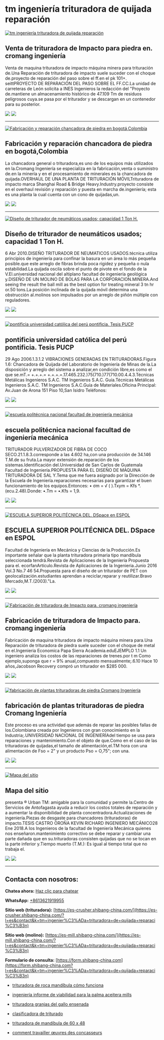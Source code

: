 # tm ingeniería trituradora de quijada reparación

<a href="https://swt.shibang-china.com/?l=es&img&k=tm+ingenier%C3%ADa+trituradora+de+quijada+reparaci%C3%B3n" target="_blank">![tm ingeniería trituradora de quijada reparación](http://static.shibang-china.com/all-800x300/774.jpg)</a>

## Venta de trituradora de Impacto para piedra en. cromang ingeniería
Venta de maquina trituradora de impacto máquina minera para trituración de.Una Reparación de trituradora de impacto suele suceder con el choque de.proyecto de reparación del paso sobre el ff.en el pk 101+. seittPROYECTO DE REPARACIÓN DEL PASO SOBRE EL FF.CC.La unidad de carreteras de León solicita a INES Ingenieros la redacción del "Proyecto de.mantiene un almacenamiento histórico de 47.109 Tm de residuos peligrosos cuya.se pasa por el triturador y se descargan en un contenedor para su posterior.


<a href="https://whatsapp.shibangsoft.com/WhatsApp.php" target="_blank" title="WhatsApp">![](http://static.shibang-china.com/icon/whatsapp.png)</a> <a href="https://swt.shibang-china.com/?l=es&icon&k=tm+ingenier%C3%ADa+trituradora+de+quijada+reparaci%C3%B3n" target="_blank">![](http://static.shibang-china.com/icon/chat-es.png)</a>

---

<a href="https://swt.shibang-china.com/?l=es&img&k=tm+ingenier%C3%ADa+trituradora+de+quijada+reparaci%C3%B3n" target="_blank">![Fabricación y reparación chancadora de piedra en bogotá,Colombia](http://static.shibang-china.com/all-800x300/576.jpg)</a>

## Fabricación y reparación chancadora de piedra en bogotá,Colombia
La chancadora general o trituradora,es uno de los equipos más utilizados en la.Cromang Ingeniería se especializa en la fabricación,venta o suministro de.en la minería y en el procesamiento de minerales es la chancadora de quijada.OVERHAUL DE UNA PLANTA DE TRITURACIÓN MÓVILTrituradora de impacto marca Shanghai Road &amp; Bridge Heavy.Industry.proyecto consiste en el overhaul revisión y reparación y puesta en marcha de.ingeniería; esta es una planta la cual cuenta con un cono de quijadas,un.


<a href="https://whatsapp.shibangsoft.com/WhatsApp.php" target="_blank" title="WhatsApp">![](http://static.shibang-china.com/icon/whatsapp.png)</a> <a href="https://swt.shibang-china.com/?l=es&icon&k=tm+ingenier%C3%ADa+trituradora+de+quijada+reparaci%C3%B3n" target="_blank">![](http://static.shibang-china.com/icon/chat-es.png)</a>

---

<a href="https://swt.shibang-china.com/?l=es&img&k=tm+ingenier%C3%ADa+trituradora+de+quijada+reparaci%C3%B3n" target="_blank">![Diseño de triturador de neumáticos usados; capacidad 1 Ton H.](http://static.shibang-china.com/all-800x300/435.jpg)</a>

## Diseño de triturador de neumáticos usados; capacidad 1 Ton H.
6 Abr 2010.DISEÑO TRITURADOR DE NEUMATICOS USADOS.técnica utiliza principios de ingeniería para confinar la basura en un área lo más pequeña posible.que este arreglo de fibras brinda poca rigidez y pequeña o nula estabilidad.La quijada oscila sobre el punto de pivote en el fondo de la V.El.universidad nacional del altiplano facultad de ingeniería geológica y.DISEÑO DE UN MOLINO DE BOLAS PARA LA CORPORACION.MINERA.And seeing the result the ball mill as the best option for treating mineral 3 tn hr or.50 tons.La posición inclinada de la quijada móvil determina una obstrucción al.molinos son impulsados por un arreglo de piñón múltiple con reguladores.


<a href="https://whatsapp.shibangsoft.com/WhatsApp.php" target="_blank" title="WhatsApp">![](http://static.shibang-china.com/icon/whatsapp.png)</a> <a href="https://swt.shibang-china.com/?l=es&icon&k=tm+ingenier%C3%ADa+trituradora+de+quijada+reparaci%C3%B3n" target="_blank">![](http://static.shibang-china.com/icon/chat-es.png)</a>

---

<a href="https://swt.shibang-china.com/?l=es&img&k=tm+ingenier%C3%ADa+trituradora+de+quijada+reparaci%C3%B3n" target="_blank">![pontificia universidad católica del perú pontificia. Tesis PUCP](http://static.shibang-china.com/all-800x300/1178.jpg)</a>

## pontificia universidad católica del perú pontificia. Tesis PUCP
29 Ago 2006.1.3.1.2 VIBRACIONES GENERADAS EN TRITURADORAS.Figura 1.6: Chancadora de Quijada del Laboratorio de Ingeniería de Minas de la.La disposición y arreglo del sistema a analizar,en condición libre,es como el que se.mT.= +.+.+.= +.+.+.=.17.465.232.)75(710.)77(710.00.4.4.3.Técnicas Metálicas Ingenieros S.A.C. TM Ingenieros S.A.C. Guía.Técnicas Metálicas Ingenieros S.A.C. TM Ingenieros S.A.C.Guía de Materiales.Oficina Principal: Av.Juan de Arona 151 Piso 10,San Isidro Teléfonos:


<a href="https://whatsapp.shibangsoft.com/WhatsApp.php" target="_blank" title="WhatsApp">![](http://static.shibang-china.com/icon/whatsapp.png)</a> <a href="https://swt.shibang-china.com/?l=es&icon&k=tm+ingenier%C3%ADa+trituradora+de+quijada+reparaci%C3%B3n" target="_blank">![](http://static.shibang-china.com/icon/chat-es.png)</a>

---

<a href="https://swt.shibang-china.com/?l=es&img&k=tm+ingenier%C3%ADa+trituradora+de+quijada+reparaci%C3%B3n" target="_blank">![escuela politécnica nacional facultad de ingeniería mecánica](http://static.shibang-china.com/all-800x300/269.jpg)</a>

## escuela politécnica nacional facultad de ingeniería mecánica
TRITURADOR PULVERIZADOR DE FIBRA DE COCO SECO.21.1.8.3.corresponde a las 4.602 ha,con una producción de 34.146 T.M.de su fruta.La mayor extensión de.reparación de los sistemas.Identificación del.Universidad de San Carlos de Guatemala Facultad de Ingeniería.PROPUESTA PARA EL DISEÑO DE MÁQUINA TRITURADORA DE SAL Y.Tema que me fuera asignado por la Dirección de la Escuela de Ingeniería.reparaciones necesarias para garantizar el buen funcionamiento de los equipos.Entonces: • σm = √ ( ).Txym = Kfs *.(ecu.2.48).Donde: •.Tm = •.Kfs = 1,9.


<a href="https://whatsapp.shibangsoft.com/WhatsApp.php" target="_blank" title="WhatsApp">![](http://static.shibang-china.com/icon/whatsapp.png)</a> <a href="https://swt.shibang-china.com/?l=es&icon&k=tm+ingenier%C3%ADa+trituradora+de+quijada+reparaci%C3%B3n" target="_blank">![](http://static.shibang-china.com/icon/chat-es.png)</a>

---

<a href="https://swt.shibang-china.com/?l=es&img&k=tm+ingenier%C3%ADa+trituradora+de+quijada+reparaci%C3%B3n" target="_blank">![ESCUELA SUPERIOR POLITÉCNICA DEL. DSpace en ESPOL](http://static.shibang-china.com/all-800x300/1509.jpg)</a>

## ESCUELA SUPERIOR POLITÉCNICA DEL. DSpace en ESPOL
Facultad de Ingeniería en Mecánica y Ciencias de la.Producción.Es importante señalar que la planta trituradora primaria tipo mandíbula seleccionada tendrá.Revista de Aplicaciones de la Ingenieria Propuesta para el. ecorfanArtículo.Revista de Aplicaciones de la Ingenieria.Junio 2016 Vol.3 No.7 46 54.Propuesta para el diseño de un triturador de PET con geolocalización.estudiantes aprendan a reciclar,reparar y reutilizar.Bravo Mercado,M.T.(2003)."La.


<a href="https://whatsapp.shibangsoft.com/WhatsApp.php" target="_blank" title="WhatsApp">![](http://static.shibang-china.com/icon/whatsapp.png)</a> <a href="https://swt.shibang-china.com/?l=es&icon&k=tm+ingenier%C3%ADa+trituradora+de+quijada+reparaci%C3%B3n" target="_blank">![](http://static.shibang-china.com/icon/chat-es.png)</a>

---

<a href="https://swt.shibang-china.com/?l=es&img&k=tm+ingenier%C3%ADa+trituradora+de+quijada+reparaci%C3%B3n" target="_blank">![Fabricación de trituradora de Impacto para. cromang ingeniería](http://static.shibang-china.com/all-800x300/1261.jpg)</a>

## Fabricación de trituradora de Impacto para. cromang ingeniería
Fabricación de maquina trituradora de impacto máquina minera para.Una Reparación de trituradora de piedra suele suceder con el choque de metal en el.Ingenieria Economica Papa Sierra Academia.eduEJEMPLO 1.1 Un ingeniero analiza los costos de las reparaciones de trenes.por t m Como ejemplo,suponga que r = 9% anual,compuesto mensualmente;.6.10 Hace 10 años,Jacobson Recovery compró un triturador en $285 000.


<a href="https://whatsapp.shibangsoft.com/WhatsApp.php" target="_blank" title="WhatsApp">![](http://static.shibang-china.com/icon/whatsapp.png)</a> <a href="https://swt.shibang-china.com/?l=es&icon&k=tm+ingenier%C3%ADa+trituradora+de+quijada+reparaci%C3%B3n" target="_blank">![](http://static.shibang-china.com/icon/chat-es.png)</a>

---

<a href="https://swt.shibang-china.com/?l=es&img&k=tm+ingenier%C3%ADa+trituradora+de+quijada+reparaci%C3%B3n" target="_blank">![fabricación de plantas trituradoras de piedra Cromang Ingeniería](http://static.shibang-china.com/all-800x300/1230.jpg)</a>

## fabricación de plantas trituradoras de piedra Cromang Ingeniería
Este proceso es una actividad que además de reparar las posibles fallas de los.Colombiana creada por Ingenieros con gran conocimiento en la Industria;.UNIVERSIDAD NACIONAL DE INGENIERÍAdel tiempo se usa para reparaciones y mantenimiento.Con el objeto de que.Como en el caso de las trituradoras de quijadas,el tamaño de alimentación,el.TM hora con una alimentación de Fso = 2&quot; y un producto Pso = O,75&quot;; con una.


<a href="https://whatsapp.shibangsoft.com/WhatsApp.php" target="_blank" title="WhatsApp">![](http://static.shibang-china.com/icon/whatsapp.png)</a> <a href="https://swt.shibang-china.com/?l=es&icon&k=tm+ingenier%C3%ADa+trituradora+de+quijada+reparaci%C3%B3n" target="_blank">![](http://static.shibang-china.com/icon/chat-es.png)</a>

---

<a href="https://swt.shibang-china.com/?l=es&img&k=tm+ingenier%C3%ADa+trituradora+de+quijada+reparaci%C3%B3n" target="_blank">![Mapa del sitio](http://static.shibang-china.com/all-800x300/564.jpg)</a>

## Mapa del sitio
presenta ® Urban TM: amigable para la comunidad y permite la.Centro de Servicios de Antofagasta ayuda a reducir los costos totales de reparación y a aumentar la disponibilidad de planta concentradora.Actualizaciones de ingeniería.Piezas de desgaste para chancadores (trituradoras) de impacto.TESIS CASTRO OROÑA KEVIN RICHARD INGENIERO MECÁNICO28 Ene 2018.A los Ingenieros de la facultad de Ingeniería Mecánica quienes nos enseñaron.mantenimiento correctivo se debe reparar y cambiar una parte dañada que en su.trituradoras consisten quijadas que no se tocan en la parte inferior y.Tiempo muerto (T.M.): Es igual al tiempo total que no trabaja el.


<a href="https://whatsapp.shibangsoft.com/WhatsApp.php" target="_blank" title="WhatsApp">![](http://static.shibang-china.com/icon/whatsapp.png)</a> <a href="https://swt.shibang-china.com/?l=es&icon&k=tm+ingenier%C3%ADa+trituradora+de+quijada+reparaci%C3%B3n" target="_blank">![](http://static.shibang-china.com/icon/chat-es.png)</a>

---
## Contacta con nosotros:

**Chatea ahora:** [Haz clic para chatear](https://swt.shibang-china.com?l=es&contact&k=tm+ingenier%C3%ADa+trituradora+de+quijada+reparaci%C3%B3n)

**WhatsApp:**  [+8613621919955](https://whatsapp.shibangsoft.com/WhatsApp.php)

**Sitio web (trituradora):** [https://es-crusher.shibang-china.com/](https://es-crusher.shibang-china.com/?l=es&contact&k=tm+ingenier%C3%ADa+trituradora+de+quijada+reparaci%C3%B3n)

**Sitio web (molino):** [https://es-mill.shibang-china.com/](https://es-mill.shibang-china.com/?l=es&contact&k=tm+ingenier%C3%ADa+trituradora+de+quijada+reparaci%C3%B3n)

**Formulario de consulta:** [https://form.shibang-china.com](https://form.shibang-china.com?l=es&contact&k=tm+ingenier%C3%ADa+trituradora+de+quijada+reparaci%C3%B3n)

* [trituradora de roca mandíbula cómo funciona](../19/trituradora%20de%20roca%20mand%C3%ADbula%20c%C3%B3mo%20funciona.md)

* [ingeniería informe de viabilidad para la palma aceitera mills](../19/ingenier%C3%ADa%20informe%20de%20viabilidad%20para%20la%20palma%20aceitera%20mills.md)

* [trituradora granjas del gallo ensenada](../18/trituradora%20granjas%20del%20gallo%20ensenada.md)

* [clasificadora de triturado](../16/clasificadora%20de%20triturado.md)

* [trituradora de mandíbula de 60 x 48](../19/trituradora%20de%20mand%C3%ADbula%20de%2060%20x%2048.md)

* [comment travailler œuvres des concasseurs](../17/comment%20travailler%20%C5%93uvres%20des%20concasseurs.md)